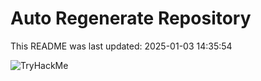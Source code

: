 # Auto Regenerate Repository

This README was last updated: 2025-01-03 14:35:54

 ![TryHackMe](https://tryhackme.com/badge/533634)